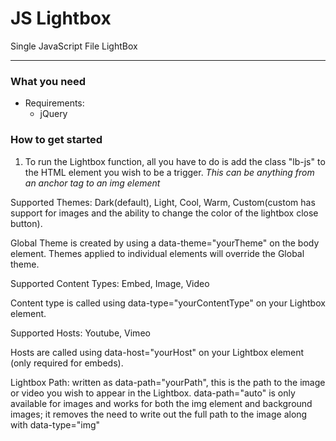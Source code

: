 # JS Lightbox
Single JavaScript File LightBox

---
### What you need
* Requirements:
    * jQuery

### How to get started
1. To run the Lightbox function, all you have to do is add the class "lb-js" to the HTML element you wish to be a trigger. *This can be anything from an anchor tag to an img element*


Supported Themes: Dark(default), Light, Cool, Warm, Custom(custom has support for images and the ability to change the color of the lightbox close button).

Global Theme is created by using a data-theme="yourTheme" on the body element.
Themes applied to individual elements will override the Global theme.


Supported Content Types: Embed, Image, Video

Content type is called using data-type="yourContentType" on your Lightbox element.


Supported Hosts: Youtube, Vimeo

Hosts are called using data-host="yourHost" on your Lightbox element (only required for embeds).

Lightbox Path: written as data-path="yourPath", this is the path to the image or video you wish to appear in the Lightbox. data-path="auto" is only available for images and works for both the img element and background images; it removes the need to write out the full path to the image along with data-type="img"
